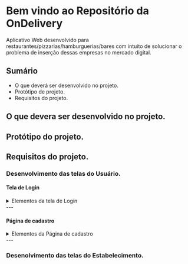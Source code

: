 # Bem vindo ao Repositório da OnDelivery
Aplicativo Web desenvolvido para restaurantes/pizzarias/hamburguerias/bares com intuito de solucionar o problema de inserção dessas empresas no mercado digital.

## Sumário
* O que deverá ser desenvolvido no projeto.
* Protótipo de projeto.
* Requisitos do projeto.

## O que devera ser desenvolvido no projeto.

## Protótipo do projeto.

## Requisitos do projeto.
### Desenvolvimento das telas do Usuário.
#### Tela de Login
  <details>
    <summary>Elementos da tela de Login</summary>

    - [1 - Input do Número de celular data-testid="phone-input"]
    - [2 - botão "Vamos Lá" deve possuir o atributo data-testid="login-submit-btn"]
    - [3 - Logo no canto superior esquerdo deve possuir o atributo data-testid="logoUpLeft"]
    - [4 - Logo marca no centro da página deve possuir o atributo data-testid="logoCenter"]
    
  
  </details>
 ---
  
#### Página de cadastro
  <details>
    <summary>Elementos da Página de cadastro</summary>

    - [1 - Input do Número de celular data-testid="phone-input"]
    - [2 - botão "Vamos Lá" deve possuir o atributo data-testid="login-submit-btn"]
    - [3 - Logo no canto superior esquerdo deve possuir o atributo data-testid="logoUpLeft"]
    - [4 - Logo marca no centro da página deve possuir o atributo data-testid="logoCenter"]
    
  
  </details>
  ---

### Desenolvimento das telas do Estabelecimento.
